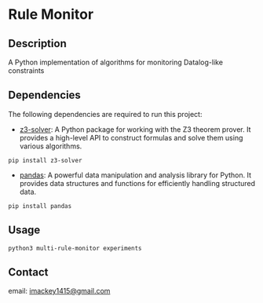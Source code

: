 # Rule Monitor

## Description

A Python implementation of algorithms for monitoring Datalog-like constraints

## Dependencies

The following dependencies are required to run this project:

- [z3-solver](https://pypi.org/project/z3-solver/): A Python package for working with the Z3 theorem prover. It provides a high-level API to construct formulas and solve them using various algorithms.

```shell
pip install z3-solver
```

- [pandas](https://pypi.org/project/pandas/): A powerful data manipulation and analysis library for Python. It provides data structures and functions for efficiently handling structured data.

```shell
pip install pandas
```

## Usage

```shell
python3 multi-rule-monitor experiments
```

## Contact

email: imackey1415@gmail.com